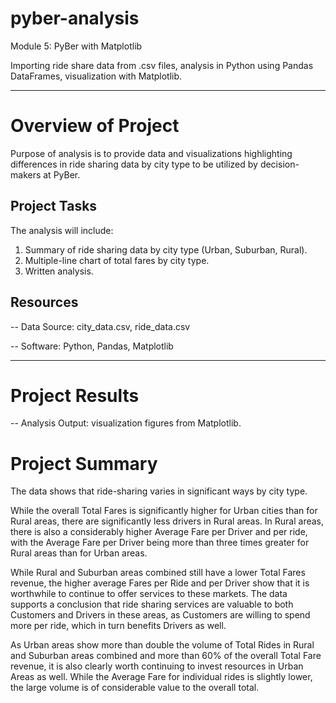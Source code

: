 # pyber-analysis
Module 5: PyBer with Matplotlib



Importing ride share data from .csv files, analysis in Python using Pandas DataFrames, visualization with Matplotlib.


------------------------------
# Overview of Project
Purpose of analysis is to provide data and visualizations highlighting differences in ride sharing data by city type to be utilized by decision-makers at PyBer.

## Project Tasks
The analysis will include:

1. Summary of ride sharing data by city type (Urban, Suburban, Rural).
2. Multiple-line chart of total fares by city type. 
3. Written analysis.

## Resources
-- Data Source: city_data.csv, ride_data.csv

-- Software: Python, Pandas, Matplotlib


-------------------------------


# Project Results
-- Analysis Output: visualization figures from Matplotlib.

>
>

# Project Summary

The data shows that ride-sharing varies in significant ways by city type. 

While the overall Total Fares is significantly higher for Urban cities than for Rural areas, there are significantly less drivers in Rural areas. In Rural areas, there is also a considerably higher Average Fare per Driver and per ride, with the Average Fare per Driver being more than three times greater for Rural areas than for Urban areas. 

While Rural and Suburban areas combined still have a lower Total Fares revenue, the higher average Fares per Ride and per Driver show that it is worthwhile to continue to offer services to these markets. The data supports a conclusion that ride sharing services are valuable to both Customers and Drivers in these areas, as Customers are willing to spend more per ride, which in turn benefits Drivers as well. 

As Urban areas show more than double the volume of Total Rides in Rural and Suburban areas combined and more than 60% of the overall Total Fare revenue, it is also clearly worth continuing to invest resources in Urban Areas as well. While the Average Fare for individual rides is slightly lower, the large volume is of considerable value to the overall total. 

